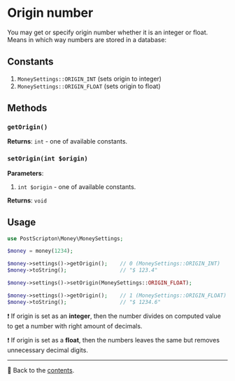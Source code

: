 # Origin number
You may get or specify origin number whether it is an integer or float.
Means in which way numbers are stored in a database:

## Constants

1. `MoneySettings::ORIGIN_INT` (sets origin to integer)
2. `MoneySettings::ORIGIN_FLOAT` (sets origin to float)

## Methods

### `getOrigin()`
**Returns**: `int` - one of available constants.

### `setOrigin(int $origin)`
**Parameters**:
1. `int $origin` - one of available constants.

**Returns**: `void`

## Usage

```php
use PostScripton\Money\MoneySettings;

$money = money(1234);

$money->settings()->getOrigin();    // 0 (MoneySettings::ORIGIN_INT)
$money->toString();                 // "$ 123.4"

$money->settings()->setOrigin(MoneySettings::ORIGIN_FLOAT);

$money->settings()->getOrigin();    // 1 (MoneySettings::ORIGIN_FLOAT)
$money->toString();                 // "$ 1234.6"
```

❗ If origin is set as an **integer**, then the number divides on computed value to get a number with right amount of decimals.

❗ If origin is set as a **float**, then the numbers leaves the same but removes unnecessary decimal digits.

---

📌 Back to the [contents](/README.md#table-of-contents).